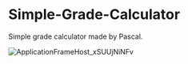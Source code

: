 # Simple-Grade-Calculator
Simple grade calculator made by Pascal.

![ApplicationFrameHost_xSUUjNiNFv](https://user-images.githubusercontent.com/73098677/154813251-163418ca-acfc-427c-bacd-7aa4dd75a894.png)


